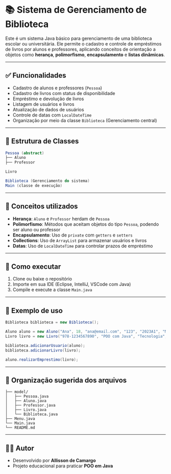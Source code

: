 
# 📚 Sistema de Gerenciamento de Biblioteca

Este é um sistema Java básico para gerenciamento de uma biblioteca escolar ou universitária. Ele permite o cadastro e controle de empréstimos de livros por alunos e professores, aplicando conceitos de orientação a objetos como **herança**, **polimorfismo**, **encapsulamento** e **listas dinâmicas**.

---

## ✅ Funcionalidades

- Cadastro de alunos e professores (`Pessoa`)
- Cadastro de livros com status de disponibilidade
- Empréstimo e devolução de livros
- Listagem de usuários e livros
- Atualização de dados de usuários
- Controle de datas com `LocalDateTime`
- Organização por meio da classe `Biblioteca` (Gerenciamento central)

---

## 🧱 Estrutura de Classes

```java
Pessoa (abstract)
├── Aluno
├── Professor

Livro

Biblioteca (Gerenciamento do sistema)
Main (classe de execução)
```

---

## 🧠 Conceitos utilizados

- **Herança**: `Aluno` e `Professor` herdam de `Pessoa`
- **Polimorfismo**: Métodos que aceitam objetos do tipo `Pessoa`, podendo ser aluno ou professor
- **Encapsulamento**: Uso de `private` com `getters` e `setters`
- **Collections**: Uso de `ArrayList` para armazenar usuários e livros
- **Datas**: Uso de `LocalDateTime` para controlar prazos de empréstimo

---

## 🚀 Como executar

1. Clone ou baixe o repositório
2. Importe em sua IDE (Eclipse, IntelliJ, VSCode com Java)
3. Compile e execute a classe `Main.java`

---

## 📄 Exemplo de uso

```java
Biblioteca biblioteca = new Biblioteca();

Aluno aluno = new Aluno("Ana", 18, "ana@email.com", "123", "2023A1", "Manhã", "Informática");
Livro livro = new Livro("978-1234567890", "POO com Java", "Tecnologia", null, null, true);

biblioteca.adicionarUsuario(aluno);
biblioteca.adicionarLivro(livro);

aluno.realizarEmprestimo(livro);
```

---

## 📁 Organização sugerida dos arquivos

```
├── model/
│   ├── Pessoa.java
│   ├── Aluno.java
│   ├── Professor.java
│   ├── Livro.java
│   └── Biblioteca.java
├── Menu.java
└── Main.java
└── README.md
```

---

## 👨‍💻 Autor

- Desenvolvido por **Allisson de Camargo**
- Projeto educacional para praticar **POO em Java**
